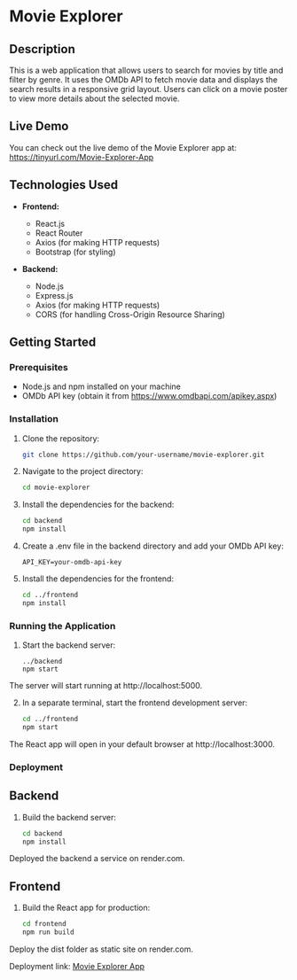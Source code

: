 # Movie Explorer

## Description

This is a web application that allows users to search for movies by title and filter by genre. It uses the OMDb API to fetch movie data and displays the search results in a responsive grid layout. Users can click on a movie poster to view more details about the selected movie.

## Live Demo

You can check out the live demo of the Movie Explorer app at: https://tinyurl.com/Movie-Explorer-App

## Technologies Used

- **Frontend:**
  - React.js
  - React Router
  - Axios (for making HTTP requests)
  - Bootstrap (for styling)

- **Backend:**
  - Node.js
  - Express.js
  - Axios (for making HTTP requests)
  - CORS (for handling Cross-Origin Resource Sharing)

## Getting Started

### Prerequisites

- Node.js and npm installed on your machine
- OMDb API key (obtain it from https://www.omdbapi.com/apikey.aspx)

### Installation

1. Clone the repository:

   ```bash
   git clone https://github.com/your-username/movie-explorer.git

2. Navigate to the project directory:
   ```bash
   cd movie-explorer

3. Install the dependencies for the backend:
   ```bash
   cd backend
   npm install

4. Create a .env file in the backend directory and add your OMDb API key:
   ```env
   API_KEY=your-omdb-api-key

5. Install the dependencies for the frontend:
   ```bash
   cd ../frontend
   npm install

### Running the Application

1. Start the backend server:
   ```bashcd
   ../backend
   npm start
   
The server will start running at http://localhost:5000.

2. In a separate terminal, start the frontend development server:
   ```bash
   cd ../frontend
   npm start
   
The React app will open in your default browser at http://localhost:3000.

### Deployment
## Backend

1. Build the backend server:
   ```bash
   cd backend
   npm install

Deployed the backend a service on render.com.

## Frontend

1. Build the React app for production:
   ```bash
   cd frontend
   npm run build

Deploy the dist folder as static site on render.com.

Deployment link: [Movie Explorer App](https://tinyurl.com/Movie-Explorer-App)


